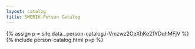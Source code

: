 ```yaml
---
layout: catalog
title: SWERIK Person Catalog
---
```

{% assign p = site.data._person-catalog.i-Vmzwz2CeXhKe21YDqhMFjV %}
{% include person-catalog.html p=p %}

